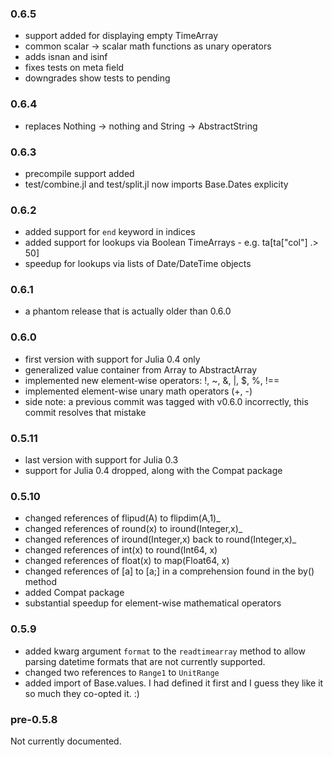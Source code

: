 ### 0.6.5

* support added for displaying empty TimeArray
* common scalar -> scalar math functions as unary operators
* adds isnan and isinf
* fixes tests on meta field
* downgrades show tests to pending

### 0.6.4

* replaces Nothing -> nothing and String -> AbstractString

### 0.6.3

* precompile support added
* test/combine.jl and test/split.jl now imports Base.Dates explicity 

### 0.6.2

* added support for `end` keyword in indices
* added support for lookups via Boolean TimeArrays - e.g. ta[ta["col"] .> 50]
* speedup for lookups via lists of Date/DateTime objects

### 0.6.1

* a phantom release that is actually older than 0.6.0

### 0.6.0

* first version with support for Julia 0.4 only
* generalized value container from Array to AbstractArray
* implemented new element-wise operators: !, ~, &, |, $, %, !==
* implemented element-wise unary math operators (+, -)
* side note: a previous commit was tagged with v0.6.0 incorrectly, this commit resolves that mistake

### 0.5.11

* last version with support for Julia 0.3
* support for Julia 0.4 dropped, along with the Compat package

### 0.5.10

* changed references of flipud(A) to flipdim(A,1)_
* changed references of round(x) to iround(Integer,x)_
* changed references of iround(Integer,x) back to round(Integer,x)_
* changed references of int(x) to round(Int64, x)
* changed references of float(x) to map(Float64, x)
* changed references of [a] to [a;] in a comprehension found in the by() method
* added Compat package
* substantial speedup for element-wise mathematical operators

### 0.5.9

* added kwarg argument `format` to the `readtimearray` method to allow parsing datetime formats that are not 
currently supported.
* changed two references to `Range1` to `UnitRange`
* added import of Base.values. I had defined it first and I guess they like it so much they co-opted it. :)

### pre-0.5.8

Not currently documented.

